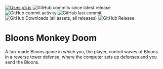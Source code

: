 [![Uses p5.js](https://img.shields.io/badge/uses-p5.js-f1678e "Uses p5.js")](https://p5js.org/)
![GitHub commits since latest release](https://img.shields.io/github/commits-since/LightingLaser8/Bloons-Monkey-Doom/latest "GitHub commits since latest release")
![GitHub commit activity](https://img.shields.io/github/commit-activity/w/LightningLaser8/Bloons-Monkey-Doom "GitHub commit activity")
![GitHub last commit](https://img.shields.io/github/last-commit/LightningLaser8/Bloons-Monkey-Doom)
![GitHub Downloads (all assets, all releases)](https://img.shields.io/github/downloads/LightingLaser8/Bloons-Monkey-Doom/total "GitHub Downloads (all assets, all releases)")
![GitHub Release](https://img.shields.io/github/v/release/LightningLaser8/Bloons-Monkey-Doom "GitHub Release")




# Bloons Monkey Doom
A fan-made Bloons game in which you, the player, control waves of Bloons in a reverse tower defense, where the computer sets up defenses and you send the Bloons.  
